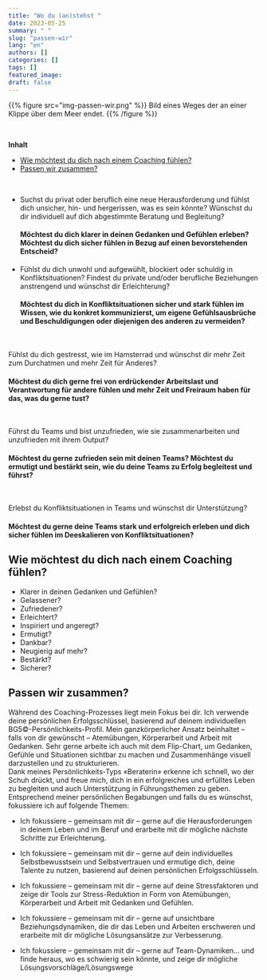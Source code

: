 ```yaml
---
title: "Wo du (an)stehst "
date: 2023-05-25
summary: " "
slug: "passen-wir"
lang: "en"
authors: []
categories: []
tags: []
featured_image:
draft: false
---
```


{{% figure src="img-passen-wir.png" %}} Bild eines Weges der an einer Klippe über dem Meer endet. {{% /figure %}}  

<br>

**Inhalt**  
- [Wie möchtest du dich nach einem Coaching fühlen?](#wie-möchtest-du-dich-nach-einem-coaching-fühlen)  
- [Passen wir zusammen?](#passen-wir-zusammen)  
  
<br>


- Suchst du privat oder beruflich eine neue Herausforderung und fühlst dich unsicher, hin- und hergerissen, was es sein könnte? Wünschst du dir individuell auf dich abgestimmte Beratung und Begleitung? <h4> Möchtest du dich klarer in deinen Gedanken und Gefühlen erleben? Möchtest du dich sicher fühlen in Bezug auf einen bevorstehenden Entscheid? </h4>  

- Fühlst du dich unwohl und aufgewühlt, blockiert oder schuldig in Konfliktsituationen?
Findest du private und/oder berufliche Beziehungen anstrengend und wünschst dir Erleichterung? <h4> Möchtest du dich in Konfliktsituationen sicher und stark fühlen im Wissen, wie du konkret kommunizierst, um eigene Gefühlsausbrüche und Beschuldigungen oder diejenigen des anderen zu vermeiden? </h4>  
<br>

Fühlst du dich gestresst, wie im Hamsterrad und wünschst dir mehr Zeit zum Durchatmen und mehr Zeit für Anderes?  
#### Möchtest du dich gerne frei von erdrückender Arbeitslast und Verantwortung für andere fühlen und mehr Zeit und Freiraum haben für das, was du gerne tust?  
<br>

Führst du Teams und bist unzufrieden, wie sie zusammenarbeiten und unzufrieden mit ihrem Output?  
#### Möchtest du gerne zufrieden sein mit deinen Teams? Möchtest du ermutigt und bestärkt sein, wie du deine Teams zu Erfolg begleitest und führst?  
<br>

Erlebst du Konfliktsituationen in Teams und wünschst dir Unterstützung?  
#### Möchtest du gerne deine Teams stark und erfolgreich erleben und dich sicher fühlen im Deeskalieren von Konfliktsituationen?  
  

## Wie möchtest du dich nach einem Coaching fühlen?
  
- Klarer in deinen Gedanken und Gefühlen?
- Gelassener?
- Zufriedener?
- Erleichtert?
- Inspiriert und angeregt?
- Ermutigt?
- Dankbar?
- Neugierig auf mehr?
- Bestärkt?
- Sicherer?  
  

## Passen wir zusammen?  

Während des Coaching-Prozesses liegt mein Fokus bei dir. Ich verwende deine persönlichen Erfolgsschlüssel, basierend auf deinem individuellen BG5©-Persönlichkeits-Profil. Mein ganzkörperlicher Ansatz beinhaltet – falls von dir gewünscht – Atemübungen, Körperarbeit und Arbeit mit Gedanken. Sehr gerne arbeite ich auch mit dem Flip-Chart, um Gedanken, Gefühle und Situationen sichtbar zu machen und Zusammenhänge visuell darzustellen und zu strukturieren.  
Dank meines Persönlichkeits-Typs «Beraterin» erkenne ich schnell, wo der Schuh drückt, und freue mich, dich in ein erfolgreiches und erfülltes Leben zu begleiten und auch Unterstützung in Führungsthemen zu geben.
Entsprechend meiner persönlichen Begabungen und falls du es wünschst, fokussiere ich auf folgende Themen:

- Ich fokussiere – gemeinsam mit dir – gerne auf die Herausforderungen in deinem Leben und im Beruf und erarbeite mit dir mögliche nächste Schritte zur Erleichterung.  

- Ich fokussiere – gemeinsam mit dir – gerne auf dein individuelles Selbstbewusstsein und Selbstvertrauen und ermutige dich, deine Talente zu nutzen, basierend auf deinen persönlichen Erfolgsschlüsseln.

- Ich fokussiere – gemeinsam mit dir – gerne auf deine Stressfaktoren und zeige dir Tools zur Stress-Reduktion in Form von Atemübungen, Körperarbeit und Arbeit mit Gedanken und Gefühlen.

- Ich fokussiere – gemeinsam mit dir – gerne auf unsichtbare Beziehungsdynamiken, die dir das Leben und Arbeiten erschweren und erarbeite mit dir mögliche Lösungsansätze zur Verbesserung.

- Ich fokussiere – gemeinsam mit dir – gerne auf Team-Dynamiken... und finde heraus, wo es schwierig sein könnte, und zeige dir mögliche Lösungsvorschläge/Lösungswege 
